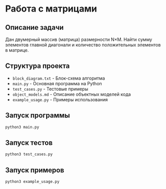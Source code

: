 # Работа с матрицами

## Описание задачи
Дан двумерный массив (матрица) размерности N×M. Найти сумму элементов главной диагонали и количество положительных элементов в матрице.

## Структура проекта
- `block_diagram.txt` - Блок-схема алгоритма
- `main.py` - Основная программа на Python
- `test_cases.py` - Тестовые примеры
- `object_models.md` - Описание объектных моделей кода
- `example_usage.py` - Примеры использования

## Запуск программы
```bash
python3 main.py
```

## Запуск тестов
```bash
python3 test_cases.py
```

## Запуск примеров
```bash
python3 example_usage.py
``` 
